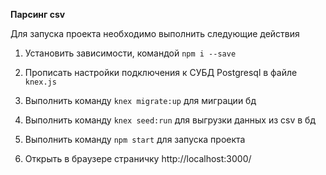**Парсинг csv**

Для запуска проекта необходимо выполнить следующие действия

1) Установить зависимости, командой 
`npm i --save`
2) Прописать настройки подключения к СУБД Postgresql в файле 
`knex.js`
3) Выполнить команду 
`knex migrate:up` для миграции бд
4) Выполнить команду 
`knex seed:run` для выгрузки данных из csv в бд

5) Выполнить команду `npm start` для запуска проекта
6) Открыть в браузере страничку http://localhost:3000/

